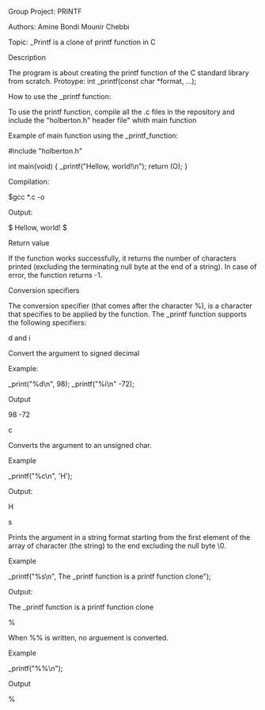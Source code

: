Group Project: PRINTF

Authors: Amine Bondi    Mounir Chebbi

Topic: _Printf is a clone of printf function in C

Description

The program is about creating the printf function of the C standard library from scratch.
Protoype: int _printf(const char *format, ...);

How to use the _printf function:

To use the printf function, compile all the .c files in the repository and include the "holberton.h" header file" whith main function

Example of main function using the _printf_function:

#include "holberton.h"

int main(void)
{
	_printf("Hellow, world!\n");
	return (O);
}

Compilation:

$gcc *.c -o

Output:

$
Hellow, world!
$

Return value

If the function works successfully, it returns the number of characters printed (excluding the terminating null byte at the end of a string). In case of error, the function returns -1.

Conversion specifiers

The conversion specifier (that comes after the character %), is a character that specifies to be applied by the function. The _printf function supports the following specifiers:

d and i

Convert the argument to signed decimal 

Example:

_print("%d\n", 98);
_printf("%i\n" -72);

Output

98
-72

c

Converts the argument to an unsigned char.

Example

_printf("%c\n", 'H');

Output:

H

s

Prints the argument in a string format starting from the first element of the array of character (the string) to the end excluding the null byte \0.

Example 

_printf("%s\n", The _printf function is a printf function clone");

Output:

The _printf function is a printf function clone

%

When %% is written, no arguement is converted.

Example

_printf("%%\n");

Output

%

